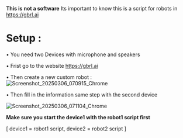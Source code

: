 **This is not a software**
Its important to know this is a script for robots in 
https://gbrl.ai

# Setup :
• You need two Devices with microphone and speakers

• Frist go to the website https://gbrl.ai

• Then create a new custom robot :
![Screenshot_20250306_070915_Chrome](https://github.com/user-attachments/assets/8242fd9c-8241-4cc4-aa1b-9a6126b33624)

• Then fill in the information same step with the second device

![Screenshot_20250306_071104_Chrome](https://github.com/user-attachments/assets/4749b799-65bf-4eb6-b764-d10e494d3038)

  **Make sure you start the device1 with the robot1 script first**
  
  [ device1 = robot1 script, device2 = robot2 script ]
